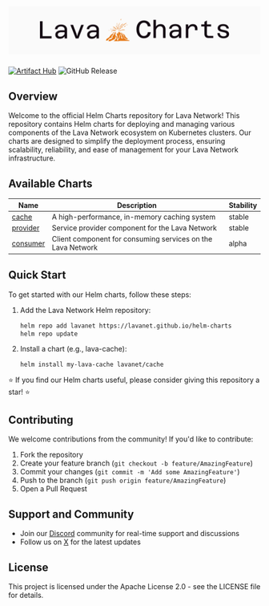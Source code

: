 <h1 align="center">
  <br>
   <img src="./docs/logo/lava-charts-logo.png" alt="Logo Lava Charts" />
  <br>
</h1>

[![Artifact Hub](https://img.shields.io/endpoint?url=https://artifacthub.io/badge/repository/lava)](https://artifacthub.io/packages/search?repo=lava) ![GitHub Release](https://img.shields.io/github/v/release/lavanet/lava?label=lava%20release)

## Overview

Welcome to the official Helm Charts repository for Lava Network! This repository contains Helm charts for deploying and managing various components of the Lava Network ecosystem on Kubernetes clusters.
Our charts are designed to simplify the deployment process, ensuring scalability, reliability, and ease of management for your Lava Network infrastructure.

## Available Charts

| Name | Description | Stability |
| --- | --- | --- |
| [cache](./charts/cache/) | A high-performance, in-memory caching system | stable |
| [provider](./charts/provider/) | Service provider component for the Lava Network | stable |
| [consumer](./charts/consumer/) | Client component for consuming services on the Lava Network | alpha |

## Quick Start

To get started with our Helm charts, follow these steps:

1. Add the Lava Network Helm repository:

   ```shell
   helm repo add lavanet https://lavanet.github.io/helm-charts
   helm repo update
   ```

2. Install a chart (e.g., lava-cache):

   ```shell
   helm install my-lava-cache lavanet/cache
   ```

⭐️ If you find our Helm charts useful, please consider giving this repository a star! ⭐️

## Contributing

We welcome contributions from the community! If you'd like to contribute:

1. Fork the repository
2. Create your feature branch (`git checkout -b feature/AmazingFeature`)
3. Commit your changes (`git commit -m 'Add some AmazingFeature'`)
4. Push to the branch (`git push origin feature/AmazingFeature`)
5. Open a Pull Request

## Support and Community

* Join our [Discord](https://discord.gg/lavanetxyz) community for real-time support and discussions
* Follow us on [X](https://x.com/lavanetxyz) for the latest updates

## License

This project is licensed under the Apache License 2.0 - see the LICENSE file for details.
